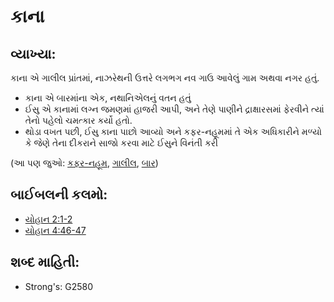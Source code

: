# કાના 

## વ્યાખ્યા: 

કાના એ ગાલીલ પ્રાંતમાં, નાઝરેથની ઉત્તરે લગભગ નવ ગાઉ આવેલું ગામ અથવા નગર હતું.

* કાના એ બારમાંના એક, નથાનિએલનું વતન હતું
* ઈસુ એ કાનામાં લગ્ન જમણમાં હાજરી આપી, અને તેણે પાણીને દ્રાક્ષારસમાં ફેરવીને ત્યાં તેનો પહેલો ચમત્કાર કર્યો હતો.
* થોડા વખત પછી, ઈસુ કાના પાછો આવ્યો અને કફર-નહૂમમાં તે એક અધિકારીને મળ્યો કે જેણે તેના દીકરાને સાજો કરવા માટે ઈસુને વિનંતી કરી

(આ પણ જુઓ: [કફર-નહૂમ](../names/capernaum.md), [ગાલીલ](../names/galilee.md), [બાર](../kt/thetwelve.md))

## બાઈબલની કલમો: 

* [યોહાન 2:1-2](rc://gu/tn/help/jhn/02/01)
* [યોહાન 4:46-47](rc://gu/tn/help/jhn/04/46)

## શબ્દ માહિતી: 

* Strong's: G2580
